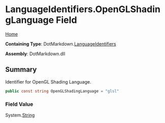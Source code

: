 <a name="_top"></a>

# LanguageIdentifiers\.OpenGLShadingLanguage Field

[Home](../../../README.md#_top)

**Containing Type**: DotMarkdown\.[LanguageIdentifiers](../README.md#_top)

**Assembly**: DotMarkdown\.dll

## Summary

Identifier for OpenGL Shading Language\.

```csharp
public const string OpenGLShadingLanguage = "glsl"
```

### Field Value

System\.[String](https://docs.microsoft.com/en-us/dotnet/api/system.string)

